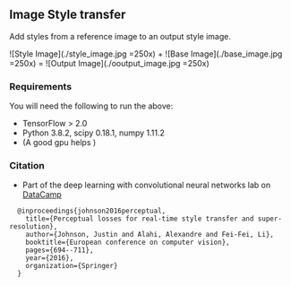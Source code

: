## Image Style transfer
Add styles from a reference image to an output style image.

![Style Image](./style_image.jpg =250x) + ![Base Image](./base_image.jpg =250x) = ![Output Image](./ooutput_image.jpg =250x)

### Requirements
You will need the following to run the above:
- TensorFlow > 2.0
- Python 3.8.2, scipy 0.18.1, numpy 1.11.2
- (A good gpu helps )

### Citation
- Part of the deep learning with convolutional neural networks lab on [DataCamp](https://www.datacamp.com/courses/convolutional-neural-networks-for-image-processing?tap_a=5644-dce66f&tap_s=357540-5b28dd)
```
  @inproceedings{johnson2016perceptual,
    title={Perceptual losses for real-time style transfer and super-resolution},
    author={Johnson, Justin and Alahi, Alexandre and Fei-Fei, Li},
    booktitle={European conference on computer vision},
    pages={694--711},
    year={2016},
    organization={Springer}
  }
```
